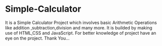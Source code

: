# Simple-Calculator
It is a Simple Calculator Project which involves basic Arithmetic Operations like addition ,subtraction,division and many more.
It is builded by making use of HTML,CSS and JavaScript.
For better knowledge of project have an eye on the project.
Thank You...
